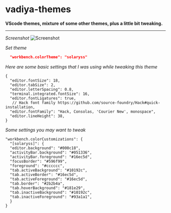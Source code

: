 # vadiya-themes
**VScode themes, mixture of some other themes, plus a little bit tweaking.**

----------
*Screenshot*
![Screenshot](https://raw.githubusercontent.com/harry-public/vadiya-themes/master/images/vadiya-solaryss.png)


*Set theme*
```json
  "workbench.colorTheme": "solaryss"


```
*Here are some basic settings that I was using while tweaking this theme*
```json5
{
  "editor.fontSize": 18,
  "editor.tabSize": 2,
  "editor.letterSpacing": 0.8,
  "terminal.integrated.fontSize": 16,
  "editor.fontLigatures": true,
   // Hack font family https://github.com/source-foundry/Hack#quick-installation,
  "editor.fontFamily": "Hack, Consolas, 'Courier New', monospace",
  "editor.lineHeight": 38,
}
```
*Some settings you may want to tweak*

```json5
"workbench.colorCustomizations": {
  "[solaryss]": {
  "editor.background": "#000c18",
  "activityBar.background": "#051336",
  "activityBar.foreground": "#16ec5d",
  "focusBorder": "#596f99",
  "foreground": "#cccccc",
  "tab.activeBackground": "#10192c",
  "tab.activeBorder": "#16ec5d",
  "tab.activeForeground": "#16ec5d",
  "tab.border": "#2b2b4a",
  "tab.hoverBackground": "#181e29",
  "tab.inactiveBackground": "#10192c",
  "tab.inactiveForeground": "#93a1a1",
  }
}
```
